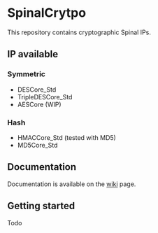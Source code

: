 # SpinalCrytpo


This repository contains cryptographic Spinal IPs. 

## IP available

### Symmetric

- DESCore_Std
- TripleDESCore_Std
- AESCore (WIP)

### Hash

- HMACCore_Std (tested with MD5)
- MD5Core_Std


## Documentation

Documentation is available on the [wiki](https://github.com/SpinalHDL/SpinalCrypto/wiki) page. 

## Getting started

Todo
